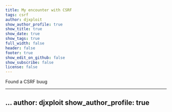```yaml
---
title: My encounter with CSRF
tags: csrf
author: djxploit
show_author_profile: true
show_title: true
show_date: true
show_tags: true
full_width: false
header: false
footer: true
show_edit_on_github: false
show_subscribe: false
license: false
---
```


Found a CSRF buug

---
...
author: djxploit
show_author_profile: true
---
